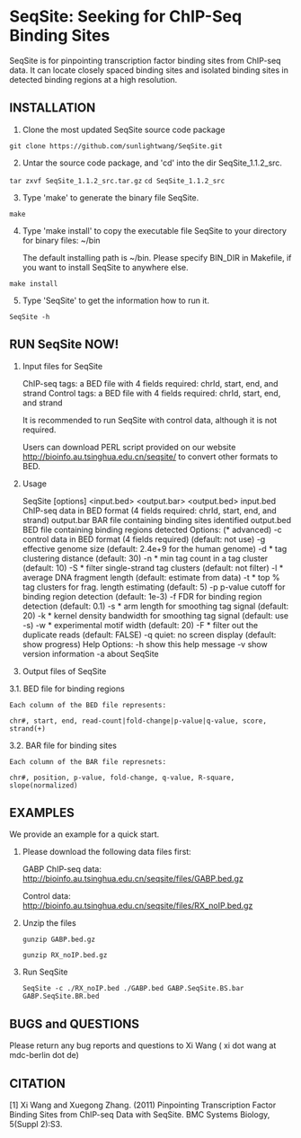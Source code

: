 # SeqSite: Seeking for ChIP-Seq Binding Sites

SeqSite is for pinpointing transcription factor binding sites 
from ChIP-seq data. It can locate closely spaced binding sites
and isolated binding sites in detected binding regions at a 
high resolution. 

##  INSTALLATION

1. Clone the most updated SeqSite source code package

  `git clone https://github.com/sunlightwang/SeqSite.git`

2. Untar the source code package, and 'cd' into the dir 
SeqSite_1.1.2_src.
  
  `tar zxvf SeqSite_1.1.2_src.tar.gz`
  `cd SeqSite_1.1.2_src`

3. Type 'make' to generate the binary file SeqSite.

  `make`

4. Type 'make install' to copy the executable file SeqSite 
to your directory for binary files: ~/bin 

   The default installing path is ~/bin. 
   Please specify BIN_DIR in Makefile, if you want to install 
   SeqSite to anywhere else.

  `make install`

5. Type 'SeqSite' to get the information how to run it.

  `SeqSite -h`


## RUN SeqSite NOW!

1. Input files for SeqSite

    ChIP-seq tags: a BED file with 4 fields required: chrId, start, end, and strand
    Control tags:  a BED file with 4 fields required: chrId, start, end, and strand

    It is recommended to run SeqSite with control data, although it is 
    not required.

    Users can download PERL script provided on our website 
    http://bioinfo.au.tsinghua.edu.cn/seqsite/
    to convert other formats to BED. 


2. Usage

    SeqSite [options] <input.bed> <output.bar> <output.bed>
        input.bed    ChIP-seq data in BED format (4 fields required: chrId, start, end, and strand)
        output.bar   BAR file containing binding sites identified
        output.bed   BED file containing binding regions detected
    Options: (\* advanced)
        -c <string>  control data in BED format (4 fields required) (default: not use)
        -g <int>     effective genome size (default: 2.4e+9 for the human genome)
        -d <int>     \* tag clustering distance (default: 30)
        -n <int>     \* min tag count in a tag cluster (default: 10)
        -S           \* filter single-strand tag clusters (default: not filter)
        -l <double>  \* average DNA fragment length (default: estimate from data)
        -t <int>     \* top <int>% tag clusters for frag. length estimating (default: 5)
        -p <double>  p-value cutoff for binding region detection (default: 1e-3)
        -f <double>  FDR for binding region detection (default: 0.1)
        -s <int>     \* arm length for smoothing tag signal (default: 20)
        -k <int>     \* kernel density bandwidth for smoothing tag signal (default: use -s)
        -w <int>     \* experimental motif width (default: 20)
        -F           \* filter out the duplicate reads (default: FALSE)
        -q           quiet: no screen display (default: show progress)
    Help Options:
        -h           show this help message
        -v           show version information
        -a           about SeqSite


3. Output files of SeqSite

  3.1. BED file for binding regions

    Each column of the BED file represents:

    chr#, start, end, read-count|fold-change|p-value|q-value, score, strand(+)

  3.2. BAR file for binding sites

    Each column of the BAR file represnets:

    chr#, position, p-value, fold-change, q-value, R-square, slope(normalized)


## EXAMPLES

We provide an example for a quick start.

1. Please download the following data files first:

    GABP ChIP-seq data: http://bioinfo.au.tsinghua.edu.cn/seqsite/files/GABP.bed.gz

    Control data:       http://bioinfo.au.tsinghua.edu.cn/seqsite/files/RX_noIP.bed.gz

2. Unzip the files
  
    `gunzip GABP.bed.gz`

    `gunzip RX_noIP.bed.gz`

3. Run SeqSite 

    `SeqSite -c ./RX_noIP.bed ./GABP.bed GABP.SeqSite.BS.bar GABP.SeqSite.BR.bed`


## BUGS and QUESTIONS

Please return any bug reports and questions to 
Xi Wang ( xi dot wang at mdc-berlin dot de)

## CITATION 

[1] Xi Wang and Xuegong Zhang. (2011) Pinpointing Transcription Factor Binding Sites from ChIP-seq Data with SeqSite. BMC Systems Biology, 5(Suppl 2):S3. 
